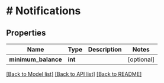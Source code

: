 # # Notifications

## Properties

Name | Type | Description | Notes
------------ | ------------- | ------------- | -------------
**minimum_balance** | **int** |  | [optional] 

[[Back to Model list]](../../README.md#documentation-for-models) [[Back to API list]](../../README.md#documentation-for-api-endpoints) [[Back to README]](../../README.md)


